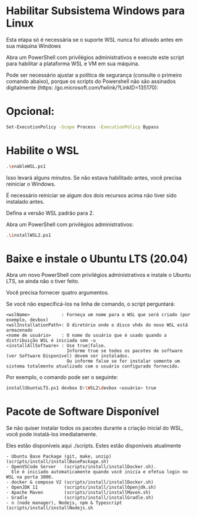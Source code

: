 # Habilitar Subsistema Windows para Linux

Esta etapa só é necessária se o suporte WSL nunca foi ativado antes em sua máquina Windows

Abra um PowerShell com privilégios administrativos e execute este script para habilitar a plataforma WSL e VM em sua máquina.

Pode ser necessário ajustar a política de segurança (consulte o primeiro comando abaixo), porque os scripts do Powershell não são assinados digitalmente (https: /go.microsoft.com/fwlink/?LinkID=135170):

# Opcional: 
```sh
Set-ExecutionPolicy -Scope Process -ExecutionPolicy Bypass
```
# Habilite o WSL
```sh
.\enableWSL.ps1
```
Isso levará alguns minutos. Se não estava habilitado antes, você precisa reiniciar o Windows.

É necessário reiniciar se algum dos dois recursos acima não tiver sido instalado antes.

Defina a versão WSL padrão para 2. 

Abra um PowerShell com privilégios administrativos:
```sh
.\installWSL2.ps1
```
# Baixe e instale o Ubuntu LTS (20.04)

Abra um novo PowerShell com privilégios administrativos e instale o Ubuntu LTS, se ainda não o tiver feito. 

Você precisa fornecer quatro argumentos. 

Se você não especificá-los na linha de comando, o script perguntará:

```
<wslName>            : Forneça um nome para o WSL que será criado (por exemplo, devbox)
<wslInstallationPath>: O diretório onde o disco vhdx do novo WSL está armazenado
<nome de usuário>    : O nome do usuário que é usado quando a distribuição WSL é iniciada sem -u
<installAllSoftware> : Use true|false. 
                       Informe true se todos os pacotes de software (ver Software Disponível) devem ser instalados.
                       Ou informe false se for instalar somente um sistema totalmente atualizado com o usuário configurado fornecido. 
```
Por exemplo, o comando pode ser o seguinte:
```sh
installUbuntuLTS.ps1 devbox D:\WSL2\devbox <usuário> true
```
# Pacote de Software Disponível

Se não quiser instalar todos os pacotes durante a criação inicial do WSL, você pode instalá-los imediatamente. 

Eles estão disponíveis aqui ./scripts. Estes estão disponíveis atualmente
```
- Ubuntu Base Package (git, make, unzip) (scripts/install/installBasePackage.sh)
- OpenVSCode Server   (scripts/install/installDocker.sh). 
  Ele é iniciado automaticamente quando você inicia e efetua login no WSL na porta 3000.
- docker & compose V2 (scripts/install/installDocker.sh)
- OpenJDK 11          (scripts/install/installOpenjdk.sh)
- Apache Maven        (scripts/install/installMaven.sh)
- Gradle              (scripts/install/installGradle.sh)
- n (node manager), Nodejs, npm & Typescript (scripts/install/installNodejs.sh
```
